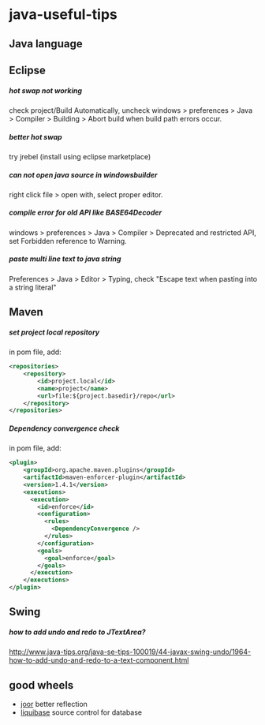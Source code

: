 # java-useful-tips

## Java language

## Eclipse
##### hot swap not working
check project/Build Automatically, uncheck windows > preferences > Java > Compiler > Building > Abort build when build path errors occur.

##### better hot swap
try jrebel (install using eclipse marketplace)

##### can not open java source in windowsbuilder
right click file > open with, select proper editor.

##### compile error for old API like BASE64Decoder 
windows > preferences > Java > Compiler > Deprecated and restricted API, set Forbidden reference to  Warning.

##### paste multi line text to java string
Preferences > Java > Editor > Typing, check "Escape text when pasting into a string literal"

## Maven

##### set project local repository
in pom file, add:
```xml
<repositories>
 	<repository>
        <id>project.local</id>
        <name>project</name>
        <url>file:${project.basedir}/repo</url>
    </repository>
</repositories>
```
##### Dependency convergence check
in pom file, add: 
```xml
<plugin>
    <groupId>org.apache.maven.plugins</groupId>
    <artifactId>maven-enforcer-plugin</artifactId>
    <version>1.4.1</version>
    <executions>
      <execution>
        <id>enforce</id>
        <configuration>
          <rules>
            <DependencyConvergence />
          </rules>
        </configuration>
        <goals>
          <goal>enforce</goal>
        </goals>
      </execution>
    </executions>
</plugin>
```

## Swing

##### how to add undo and redo to JTextArea?
http://www.java-tips.org/java-se-tips-100019/44-javax-swing-undo/1964-how-to-add-undo-and-redo-to-a-text-component.html

## good wheels
* [joor](https://github.com/jOOQ/jOOR) better reflection
* [liquibase](http://www.liquibase.org/) source control for database



























